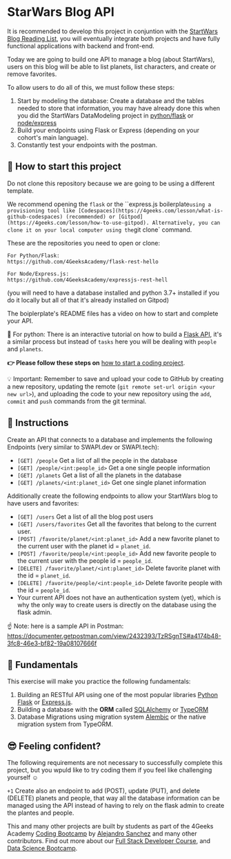 <!--hide-->
# StarWars Blog API
<!--endhide--> 

It is recommended to develop this project in conjuntion with the [StartWars Blog Reading List](https://github.com/breatheco-de/exercise-starwars-blog-reading-list), you will eventually integrate both projects and have fully functional applications with backend and front-end.

Today we are going to build one API to manage a blog (about StartWars), users on this blog will be able to list planets, list characters, and create or remove favorites.

To allow users to do all of this, we must follow these steps:

1. Start by modeling the database: Create a database and the tables needed to store that information, you may have already done this when you did the StartWars DataModeling project in [python/flask](https://github.com/breatheco-de/exercise-starwars-data-modeling) or [node/express](https://github.com/breatheco-de/starwars-data-model-typeorm-node)
2. Build your endpoints using Flask or Express (depending on your cohort's main language).
3. Constantly test your endpoints with the postman.

## 🌱  How to start this project

Do not clone this repository because we are going to be using a different template.

We recommend opening the `flask` or the ``express.js boilerplate` using a provisioning tool like [Codespaces](https://4geeks.com/lesson/what-is-github-codespaces) (recommended) or [Gitpod](https://4geeks.com/lesson/how-to-use-gitpod). Alternatively, you can clone it on your local computer using the `git clone` command.

These are the repositories you need to open or clone:

```
For Python/Flask:
https://github.com/4GeeksAcademy/flask-rest-hello

For Node/Express.js:
https://github.com/4GeeksAcademy/expressjs-rest-hell
```

(you will need to have a database installed and python 3.7+ installed if you do it locally but all of that it's already installed on Gitpod)
 
The boiplerplate's README files has a video on how to start and complete your API. 

🐍 For python: There is an interactive tutorial on how to build a [Flask API](https://github.com/breatheco-de/python-flask-api-tutorial), it's a similar process but instead of `tasks` here you will be dealing with `people` and `planets`.

**👉 Please follow these steps on** [how to start a coding project](https://4geeks.com/lesson/how-to-start-a-project).

💡 Important: Remember to save and upload your code to GitHub by creating a new repository, updating the remote (`git remote set-url origin <your new url>`), and uploading the code to your new repository using the `add`, `commit` and `push` commands from the git terminal.

## 📝 Instructions

Create an API that connects to a database and implements the following Endpoints (very similar to SWAPI.dev or SWAPI.tech):

- `[GET] /people` Get a list of all the people in the database
- `[GET] /people/<int:people_id>` Get a one single people information
- `[GET] /planets` Get a list of all the planets in the database
- `[GET] /planets/<int:planet_id>` Get one single planet information

Additionally create the following endpoints to allow your StartWars blog to have users and favorites:

- `[GET] /users` Get a list of all the blog post users 
- `[GET] /users/favorites` Get all the favorites that belong to the current user.
- `[POST] /favorite/planet/<int:planet_id>` Add a new favorite planet to the current user with the planet id = `planet_id`.
- `[POST] /favorite/people/<int:people_id>` Add new favorite people to the current user with the people id = `people_id`.
- `[DELETE] /favorite/planet/<int:planet_id>` Delete favorite planet with the id = `planet_id`.
- `[DELETE] /favorite/people/<int:people_id>` Delete favorite people with the id = `people_id`.
- Your current API does not have an authentication system (yet), which is why the only way to create users is directly on the database using the flask admin.

☝️ Note: here is a sample API in Postman: 
https://documenter.getpostman.com/view/2432393/TzRSgnTS#a4174b48-3fc8-46e3-bf82-19a08107666f

## 📖 Fundamentals

This exercise will make you practice the following fundamentals:

1. Building an RESTful API using one of the most popular libraries [Python Flask](https://flask.palletsprojects.com/en/1.1.x/) or [Express.js](https://expressjs.com/).
2. Building a database with the **ORM** called [SQLAlchemy](https://www.sqlalchemy.org/) or [TypeORM](https://typeorm.io/)
3. Database Migrations using migration system [Alembic](https://alembic.sqlalchemy.org/en/latest/) or the native migration system from TypeORM.

## 😎 Feeling confident?

The following requirements are not necessary to successfully complete this project, but you wpuld like to try coding them if you feel like challenging yourself ☺️

`+1` Create also an endpoint to add (POST), update (PUT), and delete (DELETE) planets and people, that way all the database information can be managed using the API instead of having to rely on the flask admin to create the plantes and people.

This and many other projects are built by students as part of the 4Geeks Academy [Coding Bootcamp](https://4geeksacademy.com/us/coding-bootcamp) by [Alejandro Sanchez](https://twitter.com/alesanchezr) and many other contributors. Find out more about our [Full Stack Developer Course](https://4geeksacademy.com/us/coding-bootcamps/part-time-full-stack-developer), and [Data Science Bootcamp](https://4geeksacademy.com/us/coding-bootcamps/datascience-machine-learning).